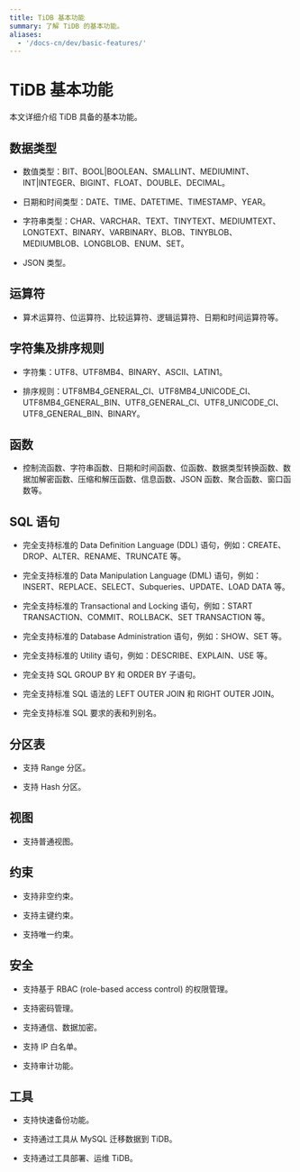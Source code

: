 ```yaml
---
title: TiDB 基本功能
summary: 了解 TiDB 的基本功能。
aliases:
  - '/docs-cn/dev/basic-features/'
---
```


# TiDB 基本功能

本文详细介绍 TiDB 具备的基本功能。

## 数据类型

- 数值类型：BIT、BOOL|BOOLEAN、SMALLINT、MEDIUMINT、INT|INTEGER、BIGINT、FLOAT、DOUBLE、DECIMAL。

- 日期和时间类型：DATE、TIME、DATETIME、TIMESTAMP、YEAR。

- 字符串类型：CHAR、VARCHAR、TEXT、TINYTEXT、MEDIUMTEXT、LONGTEXT、BINARY、VARBINARY、BLOB、TINYBLOB、MEDIUMBLOB、LONGBLOB、ENUM、SET。

- JSON 类型。

## 运算符

- 算术运算符、位运算符、比较运算符、逻辑运算符、日期和时间运算符等。

## 字符集及排序规则

- 字符集：UTF8、UTF8MB4、BINARY、ASCII、LATIN1。

- 排序规则：UTF8MB4_GENERAL_CI、UTF8MB4_UNICODE_CI、UTF8MB4_GENERAL_BIN、UTF8_GENERAL_CI、UTF8_UNICODE_CI、UTF8_GENERAL_BIN、BINARY。

## 函数

- 控制流函数、字符串函数、日期和时间函数、位函数、数据类型转换函数、数据加解密函数、压缩和解压函数、信息函数、JSON 函数、聚合函数、窗口函数等。

## SQL 语句

- 完全支持标准的 Data Definition Language (DDL) 语句，例如：CREATE、DROP、ALTER、RENAME、TRUNCATE 等。

- 完全支持标准的 Data Manipulation Language (DML) 语句，例如：INSERT、REPLACE、SELECT、Subqueries、UPDATE、LOAD DATA 等。

- 完全支持标准的 Transactional and Locking 语句，例如：START TRANSACTION、COMMIT、ROLLBACK、SET TRANSACTION 等。

- 完全支持标准的 Database Administration 语句，例如：SHOW、SET 等。

- 完全支持标准的 Utility 语句，例如：DESCRIBE、EXPLAIN、USE 等。

- 完全支持 SQL GROUP BY 和 ORDER BY 子语句。

- 完全支持标准 SQL 语法的 LEFT OUTER JOIN 和 RIGHT OUTER JOIN。

- 完全支持标准 SQL 要求的表和列别名。

## 分区表

- 支持 Range 分区。

- 支持 Hash 分区。

## 视图

- 支持普通视图。

## 约束

- 支持非空约束。

- 支持主键约束。

- 支持唯一约束。

## 安全

- 支持基于 RBAC (role-based access control) 的权限管理。

- 支持密码管理。

- 支持通信、数据加密。

- 支持 IP 白名单。

- 支持审计功能。

## 工具

- 支持快速备份功能。

- 支持通过工具从 MySQL 迁移数据到 TiDB。

- 支持通过工具部署、运维 TiDB。
